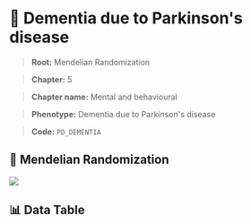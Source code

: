 # 🧪 Dementia due to Parkinson's disease

> **Root:** Mendelian Randomization

> **Chapter:** 5  

> **Chapter name:** Mental and behavioural

> **Phenotype:** Dementia due to Parkinson's disease  

> **Code:** `PD_DEMENTIA`

## 🧬 Mendelian Randomization  

<img src="/MR/Figures/Forward/PD_DEMENTIA.png"/>

## 📊 Data Table

<CsvTableMRF src="/MR_Data/Forward/PD_DEMENTIA.csv"/>
